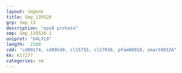 ```yaml
---
layout: smgene
title: Smp_139520
grp: Smp_13
description: "eps8 protein"
smp: Smp_139520.1
uniprot: "G4LYL9"
length:  2160
cdd: "cd00174, cd09540, cl15755, cl17036, pfam00018, smart00326"
kk: K17277
categories: sm
---
```

